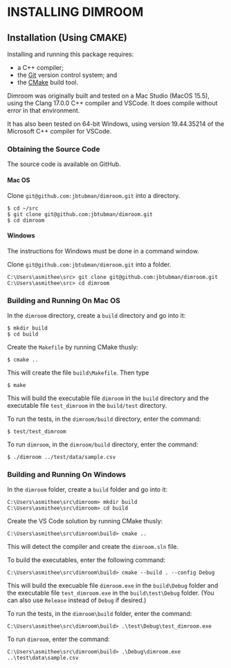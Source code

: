 # INSTALLING DIMROOM

## Installation (Using CMAKE)

Installing and running this package requires:

* a C++ compiler;
* the [Git](https://git-scm.com/downloads) version control system; and
* the [CMake](https://cmake.org/download/) build tool.

Dimroom was originally built and tested on a Mac Studio (MacOS 15.5), using the Clang 17.0.0
C++ compiler and VSCode. It does compile without error in that environment.

It has also been tested on 64-bit Windows, using version 19.44.35214 of the Microsoft C++
compiler for VSCode.

### Obtaining the Source Code

The source code is available on GitHub.

#### Mac OS

Clone `git@github.com:jbtubman/dimroom.git` into a directory.

    $ cd ~/src
    $ git clone git@github.com:jbtubman/dimroom.git
    $ cd dimroom

#### Windows

The instructions for Windows must be done in a command window.

Clone `git@github.com:jbtubman/dimroom.git` into a folder.

    C:\Users\asmithee\src> git clone git@github.com:jbtubman/dimroom.git
    C:\Users\asmithee\src> cd dimroom

### Building and Running On Mac OS

In the `dimroom` directory, create a `build` directory and go into it:

    $ mkdir build
    $ cd build

Create the `Makefile` by running CMake thusly:

    $ cmake ..

This will create the file `build\Makefile`. Then type

    $ make

This will build the executable file `dimroom` in the `build` directory
and the executable file `test_dimroom` in the `build/test` directory.

To run the tests, in the `dimroom/build` directory, enter the command:

    $ test/test_dimroom

To run `dimroom`, in the `dimroom/build` directory, enter the command:

    $ ./dimroom ../test/data/sample.csv

### Building and Running On Windows

In the `dimroom` folder, create a `build` folder and go into it:

    C:\Users\asmithee\src\dimroom> mkdir build
    C:\Users\asmithee\src\dimroom> cd build

Create the VS Code solution by running CMake thusly:

    C:\Users\asmithee\src\dimroom\build> cmake ..

This will detect the compiler and create the `dimroom.sln` file.

To build the executables, enter the following command:

    C:\Users\asmithee\src\dimroom\build> cmake --build . --config Debug

This will build the execuable file `dimroom.exe` in the `build\Debug` folder
and the executable file `test_dimroom.exe` in the `build\test\Debug` folder.
(You can also use `Release` instead of `Debug` if desired.)

To run the tests, in the `dimroom\build` folder, enter the command:

    C:\Users\asmithee\src\dimroom\build> .\test\Debug\test_dimroom.exe

To run `dimroom`, enter the command:

    C:\Users\asmithee\src\dimroom\build> .\Debug\dimroom.exe ..\test\data\sample.csv
